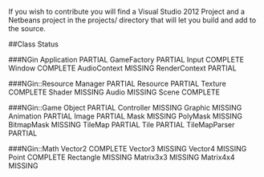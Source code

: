 If you wish to contribute you will find a Visual Studio 2012 Project and a Netbeans project in the projects/ directory that will let you build and add to the source.


 ##Class                                Status

###NGin
    Application                         PARTIAL
    GameFactory                         PARTIAL
    Input                               COMPLETE
    Window                              COMPLETE
    AudioContext                        MISSING
    RenderContext                       PARTIAL

###NGin::Resource
    Manager                             PARTIAL
    Resource                            PARTIAL
    Texture                             COMPLETE
    Shader                              MISSING
    Audio                               MISSING
    Scene                               COMPLETE

###NGin::Game
    Object                              PARTIAL
    Controller                          MISSING
    Graphic                             MISSING
    Animation                           PARTIAL
    Image                               PARTIAL
    Mask                                MISSING
    PolyMask                            MISSING
    BitmapMask                          MISSING
    TileMap                             PARTIAL
    Tile                                PARTIAL
    TileMapParser                       PARTIAL

###NGin::Math
    Vector2                             COMPLETE
    Vector3                             MISSING
    Vector4                             MISSING
    Point                               COMPLETE
    Rectangle                           MISSING
    Matrix3x3                           MISSING
    Matrix4x4                           MISSING